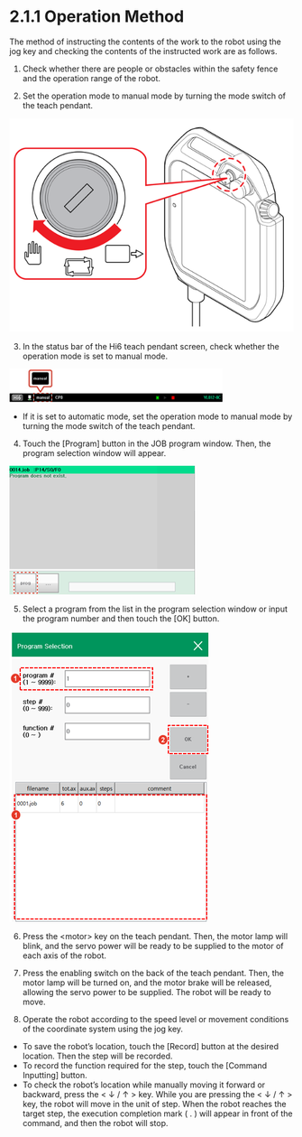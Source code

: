 # 2.1.1 Operation Method

The method of instructing the contents of the work to the robot using the jog key and checking the contents of the instructed work are as follows.

1.	Check whether there are people or obstacles within the safety fence and the operation range of the robot.

2.	Set the operation mode to manual mode by turning the mode switch of the teach pendant.





![](../../.gitbook/assets/image%20%2840%29.png)

3.	In the status bar of the Hi6 teach pendant screen, check whether the operation mode is set to manual mode.

![](../../.gitbook/assets/image%20%28310%29.png)

* If it is set to automatic mode, set the operation mode to manual mode by turning the mode switch of the teach pendant.

4.	Touch the \[Program\] button in the JOB program window. Then, the program selection window will appear.

![](../../.gitbook/assets/image%20%28311%29.png)



5.	Select a program from the list in the program selection window or input the program number and then touch the \[OK\] button.

![](../../.gitbook/assets/image%20%28307%29.png)

6.	Press the &lt;motor&gt; key on the teach pendant. Then, the motor lamp will blink, and the servo power will be ready to be supplied to the motor of each axis of the robot.

7.	Press the enabling switch on the back of the teach pendant. Then, the motor lamp will be turned on, and the motor brake will be released, allowing the servo power to be supplied. The robot will be ready to move.

8.	Operate the robot according to the speed level or movement conditions of the coordinate system using the jog key.

* To save the robot’s location, touch the \[Record\] button at the desired location. Then the step will be recorded.
* To record the function required for the step, touch the \[Command Inputting\] button.
* To check the robot’s location while manually moving it forward or backward, press the &lt; ↓ / ↑ &gt; key. While you are pressing the &lt; ↓ / ↑ &gt; key, the robot will move in the unit of step. When the robot reaches the target step, the execution completion mark \( . \) will appear in front of the command, and then the robot will stop.






